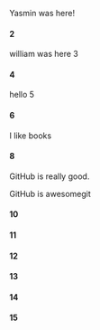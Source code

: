 Yasmin was here!
#### 2
william was here 3
#### 4
hello 5
#### 6
I like books
#### 8

GitHub is really good.

GitHub is awesomegit

#### 10
#### 11
#### 12
#### 13
#### 14
#### 15
